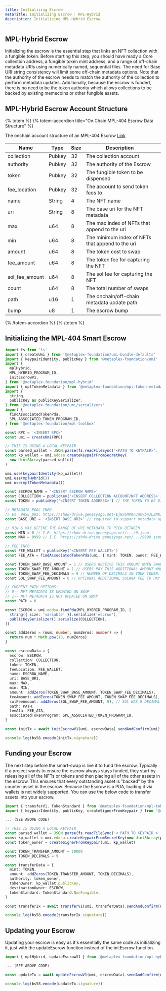 ```yaml
---
title: Initializing Escrow
metaTitle: Initializing Escrow | MPL-Hybrid
description: Initializing MPL-Hybrid Escrow
---
```


## MPL-Hybrid Escrow

Initializing the escrow is the essential step that links an NFT collection with a fungible token. Before starting this step, you should have ready a Core collection address, a fungible token mint address, and a range of off-chain metadata URIs using numerically named, sequential files. The need for Base URI string consistency will limit some off-chain metadata options. Note that the authority of the escrow needs to match the authority of the collection to perform metadata updates. Additionally, because the escrow is funded, there is no need to be the token authority which allows collections to be backed by existing memecoins or other fungible assets.

## MPL-Hybrid Escrow Account Structure

{% totem %}
{% totem-accordion title="On Chain MPL-404 Escrow Data Structure" %}

The onchain account structure of an MPL-404 Escrow [Link](https://github.com/metaplex-foundation/mpl-hybrid/blob/main/programs/mpl-hybrid/src/state/escrow.rs)

| Name           | Type   | Size | Description                                      |     |
| -------------- | ------ | ---- | ------------------------------------------------ | --- |
| collection     | Pubkey | 32   | The collection account                           |     |
| authority      | Pubkey | 32   | The authority of the Escrow                      |     |
| token          | Pubkey | 32   | The fungible token to be dispensed               |     |
| fee_location   | Pubkey | 32   | The account to send token fees to                |     |
| name           | String | 4    | The NFT name                                     |     |
| uri            | String | 8    | The base uri for the NFT metadata                |     |
| max            | u64    | 8    | The max index of NFTs that append to the uri     |     |
| min            | u64    | 8    | The minimum index of NFTs that append to the uri |     |
| amount         | u64    | 8    | The token cost to swap                           |     |
| fee_amount     | u64    | 8    | The token fee for capturing the NFT              |     |
| sol_fee_amount | u64    | 8    | The sol fee for capturing the NFT                |     |
| count          | u64    | 8    | The total number of swaps                        |     |
| path           | u16    | 1    | The onchain/off-chain metadata update path       |     |
| bump           | u8     | 1    | The escrow bump                                  |     |

{% /totem-accordion %}
{% /totem %}

## Initializing the MPL-404 Smart Escrow

```ts
import fs from 'fs'
import { createUmi } from '@metaplex-foundation/umi-bundle-defaults'
import { keypairIdentity, publicKey } from '@metaplex-foundation/umi'
import {
  mplHybrid,
  MPL_HYBRID_PROGRAM_ID,
  initEscrowV1,
} from '@metaplex-foundation/mpl-hybrid'
import { mplTokenMetadata } from '@metaplex-foundation/mpl-token-metadata'
import {
  string,
  publicKey as publicKeySerializer,
} from '@metaplex-foundation/umi/serializers'
import {
  findAssociatedTokenPda,
  SPL_ASSOCIATED_TOKEN_PROGRAM_ID,
} from '@metaplex-foundation/mpl-toolbox'

const RPC = '<INSERT RPC>'
const umi = createUmi(RPC)

// THIS IS USING A LOCAL KEYPAIR
const parsed_wallet = JSON.parse(fs.readFileSync('<PATH TO KEYPAIR>', 'utf-8'))
const kp_wallet = umi.eddsa.createKeypairFromSecretKey(
  new Uint8Array(parsed_wallet)
)

umi.use(keypairIdentity(kp_wallet))
umi.use(mplHybrid())
umi.use(mplTokenMetadata())

const ESCROW_NAME = '<INSERT ESCROW NAME>'
const COLLECTION = publicKey('<INSERT COLLECTION ACCOUNT/NFT ADDRESS>')
const TOKEN = publicKey('<INSERT TOKEN ADDRESS>') // THE TOKEN TO BE DISPENSED

// METADATA POOL INFO
// EX. BASE_URI: https://shdw-drive.genesysgo.net/EjNJ6MKKn3mkVbWJL2NhJTyxne6KKZDTg6EGUtJCnNY3/
const BASE_URI = '<INSERT BASE_URI>' // required to support metadata updating on swap

// MIN & MAX DEFINE THE RANGE OF URI METADATA TO PICK BETWEEN
const MIN = 0 // I.E. https://shdw-drive.genesysgo.net/.../0.json
const MAX = 9999 // I.E. https://shdw-drive.genesysgo.net/.../9999.json

// FEE INFO
const FEE_WALLET = publicKey('<INSERT FEE WALLET>')
const FEE_ATA = findAssociatedTokenPda(umi, { mint: TOKEN, owner: FEE_WALLET })

const TOKEN_SWAP_BASE_AMOUNT = 1 // USERS RECEIVE THIS AMOUNT WHEN SWAPPING TO FUNGIBLE TOKENS
const TOKEN_SWAP_FEE_AMOUNT = 1 // USERS PAY THIS ADDITIONAL AMOUNT WHEN SWAPPING TO NFTS
const TOKEN_SWAP_FEE_DECIMALS = 9 // NUMBER OF DECIMALS IN YOUR TOKEN. DEFAULT ON TOKEN CREATION IS 9.
const SOL_SWAP_FEE_AMOUNT = 0 // OPTIONAL ADDITIONAL SOLANA FEE TO PAY WHEN SWAPPING TO NFTS

// CURRENT PATH OPTIONS:
// 0-- NFT METADATA IS UPDATED ON SWAP
// 1-- NFT METADATA IS NOT UPDATED ON SWAP
const PATH = 0

const ESCROW = umi.eddsa.findPda(MPL_HYBRID_PROGRAM_ID, [
  string({ size: 'variable' }).serialize('escrow'),
  publicKeySerializer().serialize(COLLECTION),
])

const addZeros = (num: number, numZeros: number) => {
  return num * Math.pow(10, numZeros)
}

const escrowData = {
  escrow: ESCROW,
  collection: COLLECTION,
  token: TOKEN,
  feeLocation: FEE_WALLET,
  name: ESCROW_NAME,
  uri: BASE_URI,
  max: MAX,
  min: MIN,
  amount: addZeros(TOKEN_SWAP_BASE_AMOUNT, TOKEN_SWAP_FEE_DECIMALS),
  feeAmount: addZeros(TOKEN_SWAP_FEE_AMOUNT, TOKEN_SWAP_FEE_DECIMALS),
  solFeeAmount: addZeros(SOL_SWAP_FEE_AMOUNT, 9), // SOL HAS 9 DECIMAL PLACES
  path: PATH,
  feeAta: FEE_ATA,
  associatedTokenProgram: SPL_ASSOCIATED_TOKEN_PROGRAM_ID,
}

const initTx = await initEscrowV1(umi, escrowData).sendAndConfirm(umi)

console.log(bs58.encode(initTx.signature))
```

## Funding your Escrow

The next step before the smart-swap is live it to fund the escrow. Typically if a project wants to ensure the escrow always stays funded, they start by releasing all of the NFTs or tokens and then placing all of the other assets in the escrow. This ensures that every outstanding asset is "backed" by the counter-asset in the escrow. Because the Escrow is a PDA, loading it via wallets is not widely supported. You can use the below code to transfer assets into your escrow.

```ts
import { transferV1, TokenStandard } from '@metaplex-foundation/mpl-token-metadata'
import { keypairIdentity, publicKey, createSignerFromKeypair } from '@metaplex-foundation/umi'

... (SEE ABOVE CODE)

// THIS IS USING A LOCAL KEYPAIR
const parsed_wallet = JSON.parse(fs.readFileSync('< PATH TO KEYPAIR >', 'utf-8'))
const kp_wallet = umi.eddsa.createKeypairFromSecretKey(new Uint8Array(parsed_wallet))
const token_owner = createSignerFromKeypair(umi, kp_wallet)

const TOKEN_TRANSFER_AMOUNT = 10000
const TOKEN_DECIMALS = 9

const transferData = {
  mint: TOKEN,
  amount: addZeros(TOKEN_TRANSFER_AMOUNT, TOKEN_DECIMALS),
  authority: token_owner,
  tokenOwner: kp_wallet.publicKey,
  destinationOwner: ESCROW,
  tokenStandard: TokenStandard.NonFungible,
}

const transferIx = await transferV1(umi, transferData).sendAndConfirm(umi)

console.log(bs58.encode(transferIx.signature))

```

## Updating your Escrow

Updating your escrow is easy as it's essentially the same code as initializing it, just with the updateEscrow function instead of the initEscrow function.

```ts
import { mplHybrid, updateEscrowV1 } from '@metaplex-foundation/mpl-hybrid'

... (SEE ABOVE CODE)

const updateTx = await updateEscrowV1(umi, escrowData).sendAndConfirm(umi)

console.log(bs58.encode(updateTx.signature))
```
